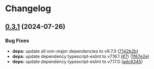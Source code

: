 # Changelog

## [0.3.1](https://github.com/jellydn/eslint-fixer/compare/v0.3.0...v0.3.1) (2024-07-26)

### Bug Fixes

- **deps:** update all non-major dependencies to v9.7.0 ([7142b2b](https://github.com/jellydn/eslint-fixer/commit/7142b2b1a9db03d2588a43b91087ff460d15fe90))
- **deps:** update dependency typescript-eslint to v7.16.1 ([#7](https://github.com/jellydn/eslint-fixer/issues/7)) ([1f67e2e](https://github.com/jellydn/eslint-fixer/commit/1f67e2e2ed1d515dd0bbc97a9e6f81d4b89ed9d3))
- **deps:** update dependency typescript-eslint to v7.17.0 ([adc6345](https://github.com/jellydn/eslint-fixer/commit/adc634547f12760cd86967df5c6626b639fc199c))
